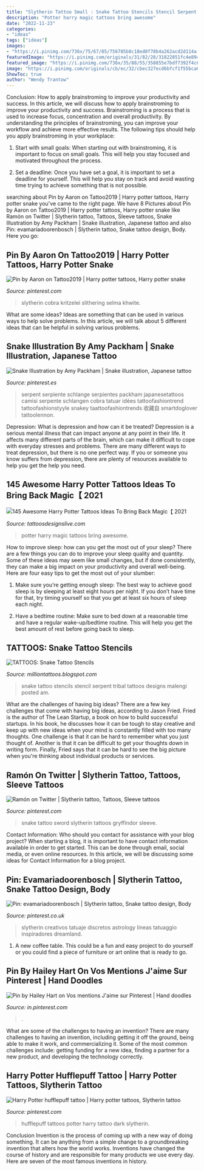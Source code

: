 ```yaml
---
title: "Slytherin Tattoo Small : Snake Tattoo Stencils Stencil Serpent Tribal Tattoos Designs Malengi Posted Am"
description: "Potter harry magic tattoos bring awesome"
date: "2022-11-23"
categories:
- "ideas"
tags: ["ideas"]
images:
- "https://i.pinimg.com/736x/75/67/85/756785b8c18ed8f78b4a262acd2d114a.jpg"
featuredImage: "https://i.pinimg.com/originals/31/82/28/31822851fc4e89406fc849e2d9ce9cd0.jpg"
featured_image: "https://i.pinimg.com/736x/35/88/55/358855e7bdf7392f4c6d321aa38b3057.jpg"
image: "https://i.pinimg.com/originals/cb/ec/32/cbec327ecd6bfcf1f55bca6f4f22754e.jpg"
ShowToc: true
author: "Wendy Trantow"
---
```



Conclusion: How to apply brainstroming to improve your productivity and success.
In this article, we will discuss how to apply brainstroming to improve your productivity and success. Brainstroming is a process that is used to increase focus, concentration and overall productivity. By understanding the principles of brainstroming, you can improve your workflow and achieve more effective results. The following tips should help you apply brainstroming in your workplace: 
1) Start with small goals: When starting out with brainstroming, it is important to focus on small goals. This will help you stay focused and motivated throughout the process. 

2) Set a deadline: Once you have set a goal, it is important to set a deadline for yourself. This will help you stay on track and avoid wasting time trying to achieve something that is not possible.

	

		
searching about Pin by Aaron on Tattoo2019 | Harry potter tattoos, Harry potter snake you've came to the right page. We have 8 Pictures about Pin by Aaron on Tattoo2019 | Harry potter tattoos, Harry potter snake like Ramón on Twitter | Slytherin tattoo, Tattoos, Sleeve tattoos, Snake Illustration by Amy Packham | Snake illustration, Japanese tattoo and also Pin: evamariadoorenbosch | Slytherin tattoo, Snake tattoo design, Body. Here you go:
		
    
## Pin By Aaron On Tattoo2019 | Harry Potter Tattoos, Harry Potter Snake

<img loading=lazy src="https://i.pinimg.com/736x/07/05/95/0705959d8c719105d0420083f0e342a4.jpg" onerror="this.onerror=null;this.src='https://tse4.mm.bing.net/th?id=OIP.BykHgAYH5uYINqUA-M5c4wHaJ4&amp;pid=15.1';" alt="Pin by Aaron on Tattoo2019 | Harry potter tattoos, Harry potter snake">

_Source: pinterest.com_

>slytherin cobra kritzelei slithering selma khwite. 

	

What are some ideas?
Ideas are something that can be used in various ways to help solve problems. In this article, we will talk about 5 different ideas that can be helpful in solving various problems.

    
## Snake Illustration By Amy Packham | Snake Illustration, Japanese Tattoo

<img loading=lazy src="https://i.pinimg.com/originals/cb/ec/32/cbec327ecd6bfcf1f55bca6f4f22754e.jpg" onerror="this.onerror=null;this.src='https://tse4.mm.bing.net/th?id=OIP.miyxamUYWMTGXWtefSpO6gHaIl&amp;pid=15.1';" alt="Snake Illustration by Amy Packham | Snake illustration, Japanese tattoo">

_Source: pinterest.es_

>serpent serpiente schlange serpientes packham japanesetattoos camisi serpente schlangen cobra tatuar idées tattoofashiontrend tattoofashionstyyle snakey taattoofashiontrends 收藏自 smartdoglover tattoolennon. 

	

Depression: What is depression and how can it be treated?
Depression is a serious mental illness that can impact anyone at any point in their life. It affects many different parts of the brain, which can make it difficult to cope with everyday stresses and problems. There are many different ways to treat depression, but there is no one perfect way. If you or someone you know suffers from depression, there are plenty of resources available to help you get the help you need.

    
## 145 Awesome Harry Potter Tattoos Ideas To Bring Back Magic【 2021

<img loading=lazy src="https://i0.wp.com/www.tattoosdesignslive.com/wp-content/uploads/2019/07/1564242431_651_145-awesome-harry-potter-tattoos-ideas-to-bring-back-magic.jpg?resize=662%2C757&amp;ssl=1" onerror="this.onerror=null;this.src='https://tse1.mm.bing.net/th?id=OIP.lDt1oRZRvJLBbisxFOipqQHaIe&amp;pid=15.1';" alt="145 Awesome Harry Potter Tattoos Ideas To Bring Back Magic【 2021">

_Source: tattoosdesignslive.com_

>potter harry magic tattoos bring awesome. 

	

How to improve sleep: how can you get the most out of your sleep?
There are a few things you can do to improve your sleep quality and quantity. Some of these ideas may seem like small changes, but if done consistently, they can make a big impact on your productivity and overall well-being. Here are four easy tips to get the most out of your slumber: 
1. Make sure you’re getting enough sleep: The best way to achieve good sleep is by sleeping at least eight hours per night. If you don’t have time for that, try timing yourself so that you get at least six hours of sleep each night. 

2. Have a bedtime routine: Make sure to bed down at a reasonable time and have a regular wake-up/bedtime routine. This will help you get the best amount of rest before going back to sleep. 


    
## TATTOOS: Snake Tattoo Stencils

<img loading=lazy src="http://3.bp.blogspot.com/-vpKkIlnFTn4/TpsibDrfbWI/AAAAAAAACsQ/J22PCMSvQC0/s1600/snake+stencil+%252813%2529.jpg" onerror="this.onerror=null;this.src='https://tse3.mm.bing.net/th?id=OIP.oB6-sn4j-uJ0erEYU2ql6wHaHa&amp;pid=15.1';" alt="TATTOOS: Snake Tattoo Stencils">

_Source: milliontattoos.blogspot.com_

>snake tattoo stencils stencil serpent tribal tattoos designs malengi posted am. 

	

What are the challenges of having big ideas?
There are a few key challenges that come with having big ideas, according to Jason Fried. Fried is the author of The Lean Startup, a book on how to build successful startups. In his book, he discusses how it can be tough to stay creative and keep up with new ideas when your mind is constantly filled with too many thoughts. 
One challenge is that it can be hard to remember what you just thought of. Another is that it can be difficult to get your thoughts down in writing form. Finally, Fried says that it can be hard to see the big picture when you're thinking about individual products or services.

    
## Ramón On Twitter | Slytherin Tattoo, Tattoos, Sleeve Tattoos

<img loading=lazy src="https://i.pinimg.com/originals/31/82/28/31822851fc4e89406fc849e2d9ce9cd0.jpg" onerror="this.onerror=null;this.src='https://tse4.mm.bing.net/th?id=OIP.KQOAvevLrLvzzfifeY28qAHaJ4&amp;pid=15.1';" alt="Ramón on Twitter | Slytherin tattoo, Tattoos, Sleeve tattoos">

_Source: pinterest.com_

>snake tattoo sword slytherin tattoos gryffindor sleeve. 

	

Contact Information: Who should you contact for assistance with your blog project?
When starting a blog, it is important to have contact information available in order to get started. This can be done through email, social media, or even online resources. In this article, we will be discussing some ideas for Contact Information for a blog project.

    
## Pin: Evamariadoorenbosch | Slytherin Tattoo, Snake Tattoo Design, Body

<img loading=lazy src="https://i.pinimg.com/736x/75/67/85/756785b8c18ed8f78b4a262acd2d114a.jpg" onerror="this.onerror=null;this.src='https://tse1.mm.bing.net/th?id=OIP.UgwajeHTHQbizqokh3YPpgAAAA&amp;pid=15.1';" alt="Pin: evamariadoorenbosch | Slytherin tattoo, Snake tattoo design, Body">

_Source: pinterest.co.uk_

>slytherin creativos tatuaje discretos astrology líneas tatuaggio inspiradores dreamland. 

	

1. A new coffee table. This could be a fun and easy project to do yourself or you could find a piece of furniture or art online that is ready to go.

    
## Pin By Hailey Hart On Vos Mentions J&#039;aime Sur Pinterest | Hand Doodles

<img loading=lazy src="https://i.pinimg.com/736x/35/88/55/358855e7bdf7392f4c6d321aa38b3057.jpg" onerror="this.onerror=null;this.src='https://tse2.mm.bing.net/th?id=OIP.eXbiVI6MNYReMZcLRaVOkgHaJ3&amp;pid=15.1';" alt="Pin by Hailey Hart on Vos mentions J&#039;aime sur Pinterest | Hand doodles">

_Source: in.pinterest.com_

>. 

	

What are some of the challenges to having an invention?
There are many challenges to having an invention, including getting it off the ground, being able to make it work, and commercializing it. Some of the most common challenges include: getting funding for a new idea, finding a partner for a new product, and developing the technology correctly.

    
## Harry Potter Hufflepuff Tattoo | Harry Potter Tattoos, Slytherin Tattoo

<img loading=lazy src="https://i.pinimg.com/736x/c7/71/e0/c771e02728625ff5984fbf6bf20c1588.jpg" onerror="this.onerror=null;this.src='https://tse3.mm.bing.net/th?id=OIP.gx-bsGzJUPT7KS1w4t4bagHaJi&amp;pid=15.1';" alt="Harry Potter hufflepuff tattoo | Harry potter tattoos, Slytherin tattoo">

_Source: pinterest.com_

>hufflepuff tattoos potter harry tattoo dark slytherin. 

	

Conclusion
Invention is the process of coming up with a new way of doing something. It can be anything from a simple change to a groundbreaking invention that alters how the world works. Inventions have changed the course of history and are responsible for many products we use every day. Here are seven of the most famous inventions in history.

